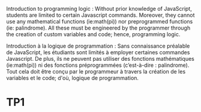    Introduction to programming logic : 
   Without prior knowledge of JavaScript, students are limited to certain Javascript commands. Moreover, they cannot
   use any mathematical functions (ie:math(pi)) nor preprogrammed functions 
   (ie: palindrome). All these must be engineered by the programmer through the creation of custom 
   variables and code; hence, programming logic.
   
   Introduction à la logique de programmation : 
   Sans connaissance préalable de JavaScript, les étudiants sont limités à employer certaines commandes Javascript. 
   De plus, ils ne peuvent pas utiliser des fonctions mathématiques (ie:math(pi)) ni des fonctions préprogrammées 
   (c’est-à-dire : palindrome). Tout cela doit être conçu par le programmeur à travers la création de 
   les variables et le code; d'où, logique de programmation.
  
   # TP1
 
